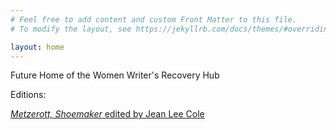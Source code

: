 ```yaml
---
# Feel free to add content and custom Front Matter to this file.
# To modify the layout, see https://jekyllrb.com/docs/themes/#overriding-theme-defaults

layout: home
---
```


Future Home of the Women Writer's Recovery Hub

Editions:

[*Metzerott, Shoemaker* edited by Jean Lee Cole](/metzerott-shoemaker/)